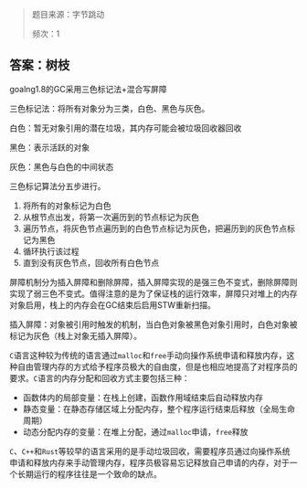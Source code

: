 > 题目来源：字节跳动
>
> 频次：1

## 答案：树枝

goalng1.8的GC采用三色标记法+混合写屏障

三色标记法：将所有对象分为三类，白色、黑色与灰色。

白色：暂无对象引用的潜在垃圾，其内存可能会被垃圾回收器回收

黑色：表示活跃的对象

灰色：黑色与白色的中间状态

三色标记算法分五步进行。

1. 将所有的对象标记为白色
2. 从根节点出发，将第一次遍历到的节点标记为灰色
3. 遍历节点，将灰色节点遍历到的白色节点标记为灰色，把遍历到的灰色节点标记为黑色
4. 循环执行该过程
5. 直到没有灰色节点，回收所有白色节点

屏障机制分为插入屏障和删除屏障，插入屏障实现的是强三色不变式，删除屏障则实现了弱三色不变式。值得注意的是为了保证栈的运行效率，屏障只对堆上的内存对象启用，栈上的内存会在GC结束后启用STW重新扫描。

插入屏障：对象被引用时触发的机制，当白色对象被黑色对象引用时，白色对象被标记为灰色（栈上对象无插入屏障）。

`C`语言这种较为传统的语言通过`malloc`和`free`手动向操作系统申请和释放内存，这种自由管理内存的方式给予程序员极大的自由度，但是也相应地提高了对程序员的要求。`C`语言的内存分配和回收方式主要包括三种：

- 函数体内的局部变量：在栈上创建，函数作用域结束后自动释放内存
- 静态变量：在静态存储区域上分配内存，整个程序运行结束后释放（全局生命周期）
- 动态分配内存的变量：在堆上分配，通过`malloc`申请，`free`释放

`C`、`C++`和`Rust`等较早的语言采用的是手动垃圾回收，需要程序员通过向操作系统申请和释放内存来手动管理内存，程序员极容易忘记释放自己申请的内存，对于一个长期运行的程序往往是一个致命的缺点。